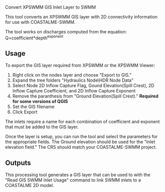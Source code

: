 Convert XPSWMM GIS Inlet Layer to SWMM

This tool converts an XPSWMM GIS layer with 2D connectivity information for use with COASTALME-SWMM.

The tool works on discharges computed from the equation: Q=coefficient*depth<sup>exponent</sup>

## Usage
To export the GIS layer required from XPSWMM or the XPSWMM Viewer:

1. Right click on the nodes layer and choose "Export to GIS."
2. Expand the tree folders "Hydraulics Node\HDR Node Data"
3. Select Node 2D Inflow Capture Flag, Gound Elevation(Spill Crest), 2D Inflow Capture Coefficient, and 2D Inflow Capture Exponent
4. Remove the paranthesis from "Ground Elevation(Spill Crest)." **Required for some versions of QGIS**
4.  Set the GIS filename
5. Click Export

The inlets require a  name for each combination of coefficient and exponent that must be added to the GIS layer.

Once the layer is setup, you can run the tool and select the parameters for the appropriate fields. The Ground elevation should be used for the "Inlet elevation field." The CRS should match your COASTALME-SWMM project.

## Outputs
This processing tool generates a GIS layer that can be used to with the "Read GIS SWMM Inlet Usage" command to link SWMM inlets to a COASTALME 2D model.






